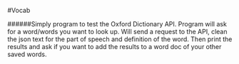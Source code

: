 #Vocab

######Simply program to test the Oxford Dictionary API. Program will ask for a word/words you want to look up. 
Will send a request to the API, clean the json text for the part of speech and definition of the word. 
Then print the results and ask if you want to add the results to a word doc of your other saved words. 
